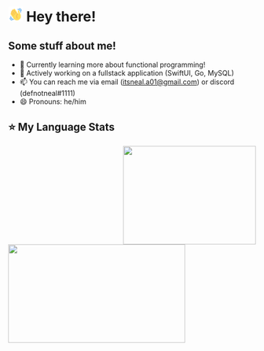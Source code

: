 <h1><img src="./wave.gif" alt="wave-gif" height=30 width=30> Hey there!</h1>

## Some stuff about me!
- 🌱 Currently learning more about functional programming!
- 🔭 Actively working on a fullstack application (SwiftUI, Go, MySQL)
- 📫 You can reach me via email (itsneal.a01@gmail.com) or discord (defnotneal#1111)
- 😄 Pronouns: he/him

## ⭐️ My Language Stats 
<img src="https://c.tenor.com/5ry-200hErMAAAAd/hacker-hacker-man.gif" align="right" width="270" height="200"/>

<img src="https://github-readme-stats.vercel.app/api/top-langs/?username=nealarch01&langs_count=8&theme=react&exclude_repo=CS311,CS421,CS211,CS421-Translator,spotify-clone&hide=Objective-C,Java,Starlark,Assembly&layout=compact" width="360" height="200">
